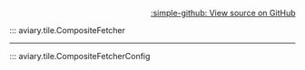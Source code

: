 <div style="text-align: right;" markdown>

[:simple-github: View source on GitHub][GitHub]

  [GitHub]: https://github.com/geospaitial-lab/aviary/blob/main/aviary/tile/tile_fetcher.py

</div>

::: aviary.tile.CompositeFetcher

---

::: aviary.tile.CompositeFetcherConfig
